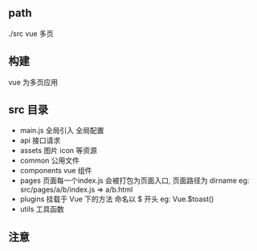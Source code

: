 ## path

./src vue 多页

## 构建
vue 为多页应用  

## src 目录
- main.js 全局引入 全局配置
- api 接口请求
- assets 图片 icon 等资源
- common 公用文件
- components vue 组件
- pages 页面每一个index.js 会被打包为页面入口, 页面路径为 dirname eg: src/pages/a/b/index.js => a/b.html
- plugins 挂载于 Vue 下的方法 命名以 $ 开头 eg: Vue.$toast()
- utils 工具函数
  
## 注意